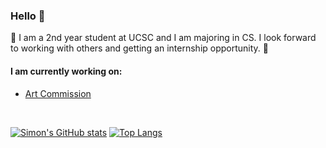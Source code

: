 ### Hello :wave: ###

:hugs: I am a 2nd year student at UCSC and I am majoring in CS. I look forward to working with others and getting an internship opportunity. :hugs:

#### I am currently working on: ####

* [Art Commission](https://github.com/SimonZhao7/Art-Commission)

<br/>

[![Simon's GitHub stats](https://github-readme-stats.vercel.app/api?username=SimonZhao7&theme=algolia)](https://github.com/anuraghazra/github-readme-stats) 
[![Top Langs](https://github-readme-stats.vercel.app/api/top-langs/?username=SimonZhao7&theme=algolia&layout=compact&hide=shaderlab,c%23)](https://github.com/anuraghazra/github-readme-stats)
